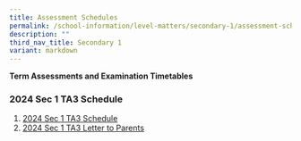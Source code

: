 ```yaml
---
title: Assessment Schedules
permalink: /school-information/level-matters/secondary-1/assessment-schedules/
description: ""
third_nav_title: Secondary 1
variant: markdown
---
```

**Term Assessments and Examination Timetables**

### 2024 Sec 1 TA3 Schedule

1. [2024 Sec 1 TA3 Schedule](/files/Examination%20Timetables/2024%20Exam%20Timetables/Term%20Assessments/2024_Sec_1_TA3_Timetable_18_July_2024.pdf)
2. [2024 Sec 1 TA3 Letter to Parents](/files/Level%20Matters/S1/2024__Letter_to_parents_TA3_Sec_1.pdf)